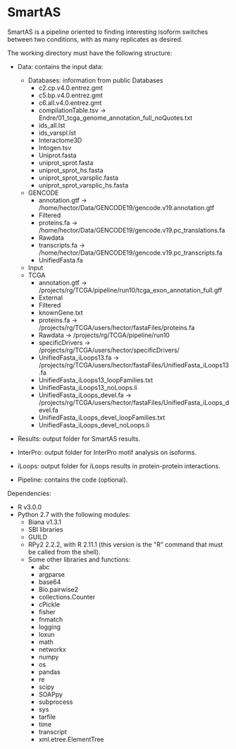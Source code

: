 SmartAS
=======

SmartAS is a pipeline oriented to finding interesting isoform switches between two conditions, with as many replicates as desired.

The working directory must have the following structure:

* Data: contains the input data:
	* Databases: information from public Databases
		* c2.cp.v4.0.entrez.gmt
		* c5.bp.v4.0.entrez.gmt
		* c6.all.v4.0.entrez.gmt
		* compilationTable.tsv -> Endre/01_tcga_genome_annotation_full_noQuotes.txt
		* ids_all.lst
		* ids_varspl.lst
		* Interactome3D
		* Intogen.tsv
		* Uniprot.fasta
		* uniprot_sprot.fasta
		* uniprot_sprot_hs.fasta
		* uniprot_sprot_varsplic.fasta
		* uniprot_sprot_varsplic_hs.fasta
	* GENCODE
		* annotation.gtf -> /home/hector/Data/GENCODE19/gencode.v19.annotation.gtf
		* Filtered
		* proteins.fa -> /home/hector/Data/GENCODE19/gencode.v19.pc_translations.fa
		* Rawdata
		* transcripts.fa -> /home/hector/Data/GENCODE19/gencode.v19.pc_transcripts.fa
		* UnifiedFasta.fa
	* Input
	* TCGA
	    * annotation.gtf -> /projects/rg/TCGA/pipeline/run10/tcga_exon_annotation_full.gff
	    * External
	    * Filtered
	    * knownGene.txt
	    * proteins.fa -> /projects/rg/TCGA/users/hector/fastaFiles/proteins.fa
	    * Rawdata -> /projects/rg/TCGA/pipeline/run10
	    * specificDrivers -> /projects/rg/TCGA/users/hector/specificDrivers/
	    * UnifiedFasta_iLoops13.fa -> /projects/rg/TCGA/users/hector/fastaFiles/UnifiedFasta_iLoops13.fa
	    * UnifiedFasta_iLoops13_loopFamilies.txt
	    * UnifiedFasta_iLoops13_noLoops.li
	    * UnifiedFasta_iLoops_devel.fa -> /projects/rg/TCGA/users/hector/fastaFiles/UnifiedFasta_iLoops_devel.fa
	    * UnifiedFasta_iLoops_devel_loopFamilies.txt
	    * UnifiedFasta_iLoops_devel_noLoops.li

* Results: output folder for SmartAS results.
* InterPro: output folder for InterPro motif analysis on isoforms.
* iLoops: output folder for iLoops results in protein-protein interactions.
* Pipeline: contains the code (optional).

Dependencies:

* R v3.0.0
* Python 2.7 with the following modules:
	* Biana v1.3.1
	* SBI libraries
	* GUILD
	* RPy2 2.2.2, with R 2.11.1 (this version is the "R" command that must be called from the shell).
	* Some other libraries and functions:
		* abc
		* argparse
		* base64
		* Bio.pairwise2
		* collections.Counter
		* cPickle
		* fisher
		* fnmatch
		* logging
		* loxun
		* math
		* networkx
		* numpy
		* os
		* pandas
		* re
		* scipy
		* SOAPpy
		* subprocess
		* sys
		* tarfile
		* time
		* transcript
		* xml.etree.ElementTree